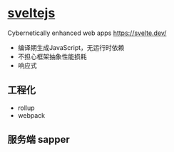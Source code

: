 # [sveltejs](https://github.com/sveltejs/svelte)

Cybernetically enhanced web apps <https://svelte.dev/>

* 编译期生成JavaScript，无运行时依赖
* 不担心框架抽象性能损耗
* 响应式

## 工程化

* rollup
* webpack

## 服务端 sapper

